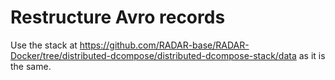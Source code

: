 # Restructure Avro records

Use the stack at https://github.com/RADAR-base/RADAR-Docker/tree/distributed-dcompose/distributed-dcompose-stack/data as it is the same.
